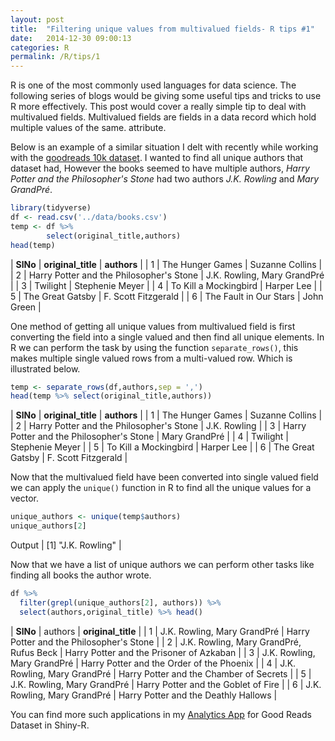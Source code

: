 ```yaml
---
layout: post
title:  "Filtering unique values from multivalued fields- R tips #1"
date:   2014-12-30 09:00:13
categories: R
permalink: /R/tips/1
---
```


R is one of the most commonly used languages for data science. The following series of blogs would be giving some useful tips and tricks to use R more effectively. This post would cover a really simple tip to deal with multivalued fields. Multivalued fields are fields in a data record which hold multiple values of the same.
attribute.

Below is an example of a similar situation I delt with recently while working with the [goodreads 10k dataset](https://github.com/zygmuntz/goodbooks-10k). I wanted to find all unique authors that dataset had, However the books seemed to have multiple authors, *Harry Potter and the Philosopher's Stone* had two authors *J.K. Rowling* and *Mary GrandPré*. 

``` r
library(tidyverse)
df <- read.csv('../data/books.csv')
temp <- df %>% 
        select(original_title,authors)
head(temp)
```




| **SlNo**  |                       **original_title** |                     **authors** |
| 1 |                         The Hunger Games  |            Suzanne Collins |
| 2 | Harry Potter and the Philosopher's Stone | J.K. Rowling, Mary GrandPré |
| 3 |                                Twilight  |           Stephenie Meyer |
| 4 |                    To Kill a Mockingbird |                 Harper Lee |
| 5 |                        The Great Gatsby  |       F. Scott Fitzgerald |
| 6 |                  The Fault in Our Stars  |                John Green |







One method of getting all unique values from multivalued field is first converting the field into a single valued and then find all unique elements. In R we can perform the task by using the function `separate_rows()`, this makes multiple single valued rows from a multi-valued row. Which is illustrated below.

``` r
temp <- separate_rows(df,authors,sep = ',') 
head(temp %>% select(original_title,authors))
```

| **SlNo**  |                       **original_title** |                     **authors** |
| 1          |               The Hunger Games  |   Suzanne Collins |
| 2 | Harry Potter and the Philosopher's Stone |       J.K. Rowling |
| 3 | Harry Potter and the Philosopher's Stone |     Mary GrandPré |
| 4 |                                Twilight  |   Stephenie Meyer |
| 5 |                   To Kill a Mockingbird  |        Harper Lee |
| 6 |                        The Great Gatsby | F. Scott Fitzgerald |

Now that the multivalued field have been converted into single valued field we can apply the `unique()` function in R to find all the unique values for a vector. 
``` r
unique_authors <- unique(temp$authors)
unique_authors[2]
```

Output | [1] "J.K. Rowling" |


Now that we have a list of unique authors we can perform other tasks like finding all books the author wrote. 
``` r
df %>% 
  filter(grepl(unique_authors[2], authors)) %>%
  select(authors,original_title) %>% head()
```

| **SlNo** |                                   authors | **original_title** |
| 1 |             J.K. Rowling, Mary GrandPré | Harry Potter and the Philosopher's Stone |
| 2 | J.K. Rowling, Mary GrandPré, Rufus Beck | Harry Potter and the Prisoner of Azkaban |
| 3  |            J.K. Rowling, Mary GrandPré | Harry Potter and the Order of the Phoenix |
| 4   |           J.K. Rowling, Mary GrandPré | Harry Potter and the Chamber of Secrets |
| 5    |          J.K. Rowling, Mary GrandPré | Harry Potter and the Goblet of Fire |
| 6     |         J.K. Rowling, Mary GrandPré | Harry Potter and the Deathly Hallows |


You can find more such applications in my [Analytics App](https://github.com/rikithreddy/bookrecommender) for Good Reads Dataset in Shiny-R.




